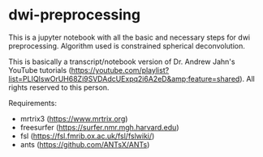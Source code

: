 # dwi-preprocessing
This is a jupyter notebook with all the basic and necessary steps for dwi preprocessing. Algorithm used is constrained spherical deconvolution. 

This is basically a transcript/notebook version of Dr. Andrew Jahn's YouTube tutorials (https://youtube.com/playlist?list=PLIQIswOrUH68Zi9SVDAdcUExpq2i6A2eD&amp;feature=shared). All rights reserved to this person.

Requirements:

- mrtrix3 (https://www.mrtrix.org)
- freesurfer (https://surfer.nmr.mgh.harvard.edu)
- fsl (https://fsl.fmrib.ox.ac.uk/fsl/fslwiki/)
- ants (https://github.com/ANTsX/ANTs)
  
